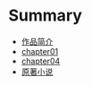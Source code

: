 # Summary

* [作品简介](README.md)
* [chapter01](chapter01.md)
* [chapter04](chapter04.md)
* [原著小说](原著小说.md)

